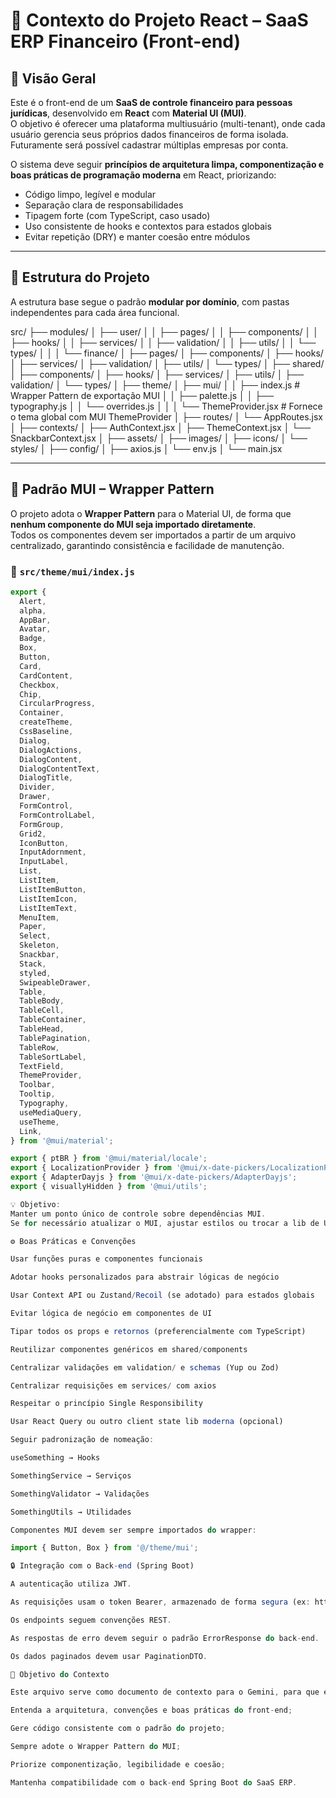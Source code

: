 # 📘 Contexto do Projeto React – SaaS ERP Financeiro (Front-end)

## 🧩 Visão Geral

Este é o front-end de um **SaaS de controle financeiro para pessoas jurídicas**, desenvolvido em **React** com **Material UI (MUI)**.  
O objetivo é oferecer uma plataforma multiusuário (multi-tenant), onde cada usuário gerencia seus próprios dados financeiros de forma isolada.  
Futuramente será possível cadastrar múltiplas empresas por conta.

O sistema deve seguir **princípios de arquitetura limpa, componentização e boas práticas de programação moderna** em React, priorizando:
- Código limpo, legível e modular
- Separação clara de responsabilidades
- Tipagem forte (com TypeScript, caso usado)
- Uso consistente de hooks e contextos para estados globais
- Evitar repetição (DRY) e manter coesão entre módulos

---

## 🧱 Estrutura do Projeto

A estrutura base segue o padrão **modular por domínio**, com pastas independentes para cada área funcional.

src/
├── modules/
│ ├── user/
│ │ ├── pages/
│ │ ├── components/
│ │ ├── hooks/
│ │ ├── services/
│ │ ├── validation/
│ │ ├── utils/
│ │ └── types/
│ │
│ └── finance/
│ ├── pages/
│ ├── components/
│ ├── hooks/
│ ├── services/
│ ├── validation/
│ ├── utils/
│ └── types/
│
├── shared/
│ ├── components/
│ ├── hooks/
│ ├── services/
│ ├── utils/
│ ├── validation/
│ └── types/
│
├── theme/
│ ├── mui/
│ │ ├── index.js # Wrapper Pattern de exportação MUI
│ │ ├── palette.js
│ │ ├── typography.js
│ │ └── overrides.js
│ │
│ └── ThemeProvider.jsx # Fornece o tema global com MUI ThemeProvider
│
├── routes/
│ └── AppRoutes.jsx
│
├── contexts/
│ ├── AuthContext.jsx
│ ├── ThemeContext.jsx
│ └── SnackbarContext.jsx
│
├── assets/
│ ├── images/
│ ├── icons/
│ └── styles/
│
├── config/
│ ├── axios.js
│ └── env.js
│
└── main.jsx


---

## 🎨 Padrão MUI – Wrapper Pattern

O projeto adota o **Wrapper Pattern** para o Material UI, de forma que **nenhum componente do MUI seja importado diretamente**.  
Todos os componentes devem ser importados a partir de um arquivo centralizado, garantindo consistência e facilidade de manutenção.

### 📁 `src/theme/mui/index.js`

```javascript
export {
  Alert,
  alpha,
  AppBar,
  Avatar,
  Badge,
  Box,
  Button,
  Card,
  CardContent,
  Checkbox,
  Chip,
  CircularProgress,
  Container,
  createTheme,
  CssBaseline,
  Dialog,
  DialogActions,
  DialogContent,
  DialogContentText,
  DialogTitle,
  Divider,
  Drawer,
  FormControl,
  FormControlLabel,
  FormGroup,
  Grid2,
  IconButton,
  InputAdornment,
  InputLabel,
  List,
  ListItem,
  ListItemButton,
  ListItemIcon,
  ListItemText,
  MenuItem,
  Paper,
  Select,
  Skeleton,
  Snackbar,
  Stack,
  styled,
  SwipeableDrawer,
  Table,
  TableBody,
  TableCell,
  TableContainer,
  TableHead,
  TablePagination,
  TableRow,
  TableSortLabel,
  TextField,
  ThemeProvider,
  Toolbar,
  Tooltip,
  Typography,
  useMediaQuery,
  useTheme,
  Link,
} from '@mui/material';

export { ptBR } from '@mui/material/locale';
export { LocalizationProvider } from '@mui/x-date-pickers/LocalizationProvider';
export { AdapterDayjs } from '@mui/x-date-pickers/AdapterDayjs';
export { visuallyHidden } from '@mui/utils';

💡 Objetivo:
Manter um ponto único de controle sobre dependências MUI.
Se for necessário atualizar o MUI, ajustar estilos ou trocar a lib de UI, as alterações serão feitas apenas aqui, sem impacto direto nos módulos.

⚙️ Boas Práticas e Convenções

Usar funções puras e componentes funcionais

Adotar hooks personalizados para abstrair lógicas de negócio

Usar Context API ou Zustand/Recoil (se adotado) para estados globais

Evitar lógica de negócio em componentes de UI

Tipar todos os props e retornos (preferencialmente com TypeScript)

Reutilizar componentes genéricos em shared/components

Centralizar validações em validation/ e schemas (Yup ou Zod)

Centralizar requisições em services/ com axios

Respeitar o princípio Single Responsibility

Usar React Query ou outro client state lib moderna (opcional)

Seguir padronização de nomeação:

useSomething → Hooks

SomethingService → Serviços

SomethingValidator → Validações

SomethingUtils → Utilidades

Componentes MUI devem ser sempre importados do wrapper:

import { Button, Box } from '@/theme/mui';

🔒 Integração com o Back-end (Spring Boot)

A autenticação utiliza JWT.

As requisições usam o token Bearer, armazenado de forma segura (ex: httpOnly cookies ou Authorization header).

Os endpoints seguem convenções REST.

As respostas de erro devem seguir o padrão ErrorResponse do back-end.

Os dados paginados devem usar PaginationDTO.

🎯 Objetivo do Contexto

Este arquivo serve como documento de contexto para o Gemini, para que ele:

Entenda a arquitetura, convenções e boas práticas do front-end;

Gere código consistente com o padrão do projeto;

Sempre adote o Wrapper Pattern do MUI;

Priorize componentização, legibilidade e coesão;

Mantenha compatibilidade com o back-end Spring Boot do SaaS ERP.